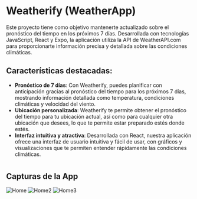 # Weatherify (WeatherApp)

Este proyecto tiene como objetivo mantenerte actualizado sobre el pronóstico del tiempo en los próximos 7 días. Desarrollada con tecnologías JavaScript, React y Expo, la aplicación utiliza la API de WeatherAPI.com para proporcionarte información precisa y detallada sobre las condiciones climáticas.

## Características destacadas:
- **Pronóstico de 7 días**: Con Weatherify, puedes planificar con anticipación gracias al pronóstico del tiempo para los próximos 7 días, mostrando información detallada como temperatura, condiciones climáticas y velocidad del viento.
- **Ubicación personalizada**: Weatherify te permite obtener el pronóstico del tiempo para tu ubicación actual, así como para cualquier otra ubicación que desees, lo que te permite estar preparado estés donde estés.
- **Interfaz intuitiva y atractiva**: Desarrollada con React, nuestra aplicación ofrece una interfaz de usuario intuitiva y fácil de usar, con gráficos y visualizaciones que te permiten entender rápidamente las condiciones climáticas.

#

## Capturas de la App

![Home](https://github.com/njoaco/WeatherApp/assets/162630044/1d4b3397-6753-45c9-bde1-19151afde8c1)
![Home2](https://github.com/njoaco/WeatherApp/assets/162630044/b3e27f0a-262a-423c-8ccb-ebdc39cf5f4e)
![Home3](https://github.com/njoaco/WeatherApp/assets/162630044/9db4f63f-9bcf-4c0b-ad95-0cc8fa2b77a5)
